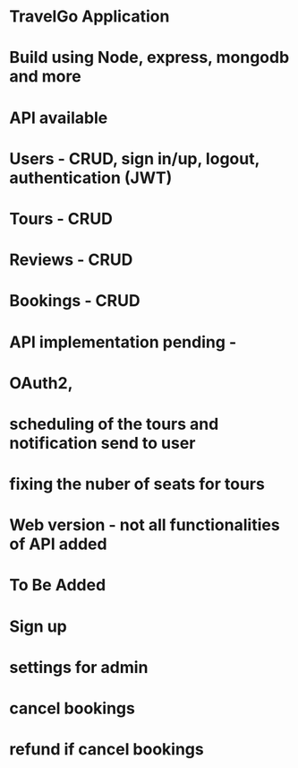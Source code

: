 # TravelGo Application

# Build using Node, express, mongodb and more

# API available
# Users - CRUD, sign in/up, logout, authentication (JWT)
# Tours - CRUD
# Reviews - CRUD
# Bookings - CRUD

# API implementation pending - 
# OAuth2, 
# scheduling of the tours and notification send to user
# fixing the nuber of seats for tours 


# Web version - not all functionalities of API added
# To Be Added
# Sign up
# settings for admin
# cancel bookings
# refund if cancel bookings 